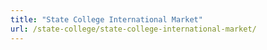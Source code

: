 ```yaml
---
title: "State College International Market"
url: /state-college/state-college-international-market/
---
```

